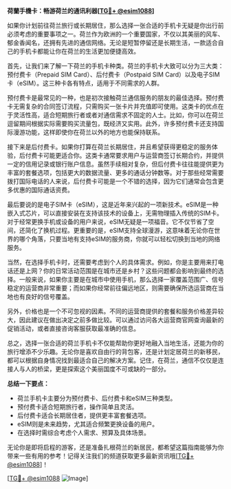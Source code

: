 **荷蘭手機卡：畅游荷兰的通讯利器[[TG💪+ @esim1088](https://t.me/s/esim1088)]**

如果你计划前往荷兰旅行或长期居住，那么选择一张合适的手机卡无疑是你出行前必须考虑的重要事项之一。荷兰作为欧洲的一个重要国家，不仅以其美丽的风车、郁金香闻名，还拥有先进的通信网络。无论是短暂停留还是长期生活，一款适合自己的手机卡都能让你在荷兰的生活更加便捷高效。

首先，让我们来了解一下荷兰的手机卡种类。荷兰的手机卡大致可以分为三大类：预付费卡（Prepaid SIM Card）、后付费卡（Postpaid SIM Card）以及电子SIM卡（eSIM）。这三种卡各有特点，适用于不同需求的人群。

预付费卡是最常见的一种，也是初次接触荷兰通信服务的朋友的最佳选择。预付费卡无需复杂的合同签订流程，只需购买一张卡片并充值即可使用。这类卡的优点在于灵活性高，适合短期旅行者或者对通信需求不固定的人士。比如，你可以在荷兰逗留期间根据实际需要购买流量包，既经济又实用。此外，许多预付费卡还支持国际漫游功能，这样即使你在荷兰以外的地方也能保持联系。

接下来是后付费卡。如果你打算在荷兰长期居住，并且希望获得更稳定的服务体验，后付费卡可能更适合你。这类卡通常要求用户与运营商签订长期合约，并提供一定的信用记录或银行账户信息。虽然手续相对复杂，但后付费卡往往能提供更为丰富的套餐选项，包括更大的数据流量、更多的通话分钟数等。对于那些经常需要拨打国际电话的人来说，后付费卡可能是一个不错的选择，因为它们通常会包含更多优惠的国际通话资费。

最后要说的是电子SIM卡（eSIM），这是近年来兴起的一项新技术。eSIM是一种嵌入式芯片，可以直接安装在支持该技术的设备上，无需物理插入传统的SIM卡。对于经常更换手机或设备的用户来说，eSIM无疑是一项福音。它不仅节省了空间，还简化了换机过程。更重要的是，eSIM支持全球漫游，这意味着无论你在世界的哪个角落，只要当地有支持eSIM的服务商，你就可以轻松切换到当地的网络服务。

当然，在选择手机卡时，还需要考虑到个人的具体需求。例如，你是主要用来打电话还是上网？你的日常活动范围是在城市还是乡村？这些问题都会影响到最终的选择。一般来说，如果你主要是在城市中使用手机，那么选择一家覆盖范围广、信号稳定的运营商非常重要；而如果你经常前往偏远地区，则需要确保所选运营商在当地也有良好的信号覆盖。

另外，价格也是一个不可忽视的因素。不同的运营商提供的套餐和服务价格差异较大，因此建议在做出决定之前多做比较。可以通过访问各大运营商官网查询最新的促销活动，或者直接咨询客服获取最准确的信息。

总之，选择一张合适的荷兰手机卡不仅能帮助你更好地融入当地生活，还能为你的旅行增添不少乐趣。无论你是喜欢自由行的背包客，还是计划定居荷兰的新移民，都可以根据自身情况找到最适合自己的解决方案。记住，在荷兰，通信不仅仅是连接人与人的桥梁，更是探索这个美丽国度不可或缺的一部分。

**总结一下要点：**
- 荷兰手机卡主要分为预付费卡、后付费卡和eSIM三种类型。
- 预付费卡适合短期旅行者，操作简单且灵活。
- 后付费卡适合长期居住者，提供更丰富套餐选项。
- eSIM则是未来趋势，尤其适合频繁更换设备的用户。
- 在选择时需综合考虑个人需求、预算及具体场景。

无论你是即将启程的游客，还是准备扎根荷兰的新居民，都希望这篇指南能够为你带来一些有用的参考！记得关注我们的频道获取更多最新资讯哦[[TG💪+ @esim1088](https://t.me/s/esim1088)]！

[[TG💪+ @esim1088](https://t.me/s/esim1088) ![Image](https://i.postimg.cc/4NQfJmqS/Snipaste-2025-05-13-00-14-12.png)]
